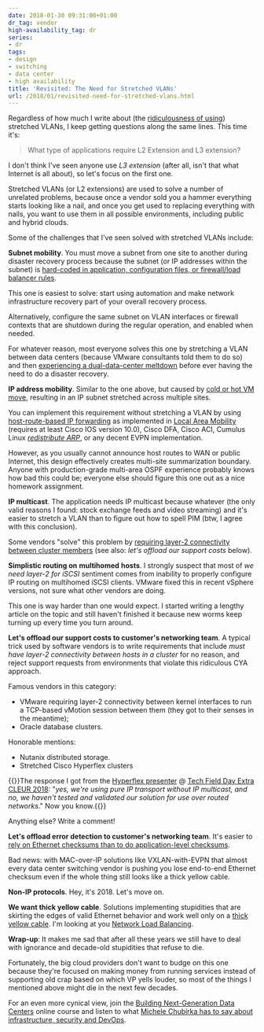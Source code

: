 ```yaml
---
date: 2018-01-30 09:31:00+01:00
dr_tag: vendor
high-availability_tag: dr
series:
- dr
tags:
- design
- switching
- data center
- high availability
title: 'Revisited: The Need for Stretched VLANs'
url: /2018/01/revisited-need-for-stretched-vlans.html
---
```

Regardless of how much I write about (the [ridiculousness of using](/2015/02/before-talking-about-vmotion-across.html)) stretched VLANs, I keep getting questions along the same lines. This time it's:

> What type of applications require L2 Extension and L3 extension?

I don't think I've seen anyone use *L3 extension* (after all, isn't that what Internet is all about), so let's focus on the first one.

Stretched VLANs (or L2 extensions) are used to solve a number of unrelated problems, because once a vendor sold you a hammer everything starts looking like a nail, and once you get used to replacing everything with nails, you want to use them in all possible environments, including public and hybrid clouds.
<!--more-->
Some of the challenges that I've seen solved with stretched VLANs include:

**Subnet mobility**. You must move a subnet from one site to another during disaster recovery process because the subnet (or IP addresses within the subnet) is [hard-coded in application, configuration files, or firewall/load balancer rules](/2013/04/this-is-what-makes-networking-so-complex.html).

This one is easiest to solve: start using automation and make network infrastructure recovery part of your overall recovery process.

Alternatively, configure the same subnet on VLAN interfaces or firewall contexts that are shutdown during the regular operation, and enabled when needed.

For whatever reason, most everyone solves this one by stretching a VLAN between data centers (because VMware consultants told them to do so) and then [experiencing a dual-data-center meltdown](/2013/01/long-distance-vmotion-stretched-ha.html) before ever having the need to do a disaster recovery.

**IP address mobility**. Similar to the one above, but caused by [cold or hot VM move](/2013/02/hot-and-cold-vm-mobility.html), resulting in an IP subnet stretched across multiple sites.

You can implement this requirement without stretching a VLAN by using [host-route-based IP forwarding](/2015/04/rearchitecting-l3-only-networks.html) as implemented in [Local Area Mobility](/2011/02/local-area-mobility-lam-true-story.html) (requires at least Cisco IOS version 10.0), Cisco DFA, Cisco ACI, Cumulus Linux [*redistribute ARP*](/2015/08/layer-3-only-data-center-networks-with.html), or any decent EVPN implementation.

However, as you usually cannot announce host routes to WAN or public Internet, this design effectively creates multi-site summarization boundary. Anyone with production-grade multi-area OSPF experience probably knows how bad this could be; everyone else should figure this one out as a nice homework assignment.

**IP multicast**. The application needs IP multicast because whatever (the only valid reasons I found: stock exchange feeds and video streaming) and it's easier to stretch a VLAN than to figure out how to spell PIM (btw, I agree with this conclusion).

Some vendors "solve" this problem by [requiring layer-2 connectivity between cluster members](/2017/11/lets-pretend-we-run-distributed-storage.html) (see also: *let's offload our support costs* below).

**Simplistic routing on** **multihomed** **hosts**. I strongly suspect that most of *we need layer-2 for iSCSI* sentiment comes from inability to properly configure IP routing on multihomed iSCSI clients. VMware fixed this in recent vSphere versions, not sure what other vendors are doing.

This one is way harder than one would expect. I started writing a lengthy article on the topic and still haven't finished it because new worms keep turning up every time you turn around.

**Let's offload our support costs to customer's networking team**. A typical trick used by software vendors is to write requirements that include *must have layer-2 connectivity between hosts in a cluster* for no reason, and reject support requests from environments that violate this ridiculous CYA approach.

Famous vendors in this category:

-   VMware requiring layer-2 connectivity between kernel interfaces to run a TCP-based vMotion session between them (they got to their senses in the meantime);
-   Oracle database clusters.

Honorable mentions:

-   Nutanix distributed storage.
-   Stretched Cisco Hyperflex clusters

{{<note warn>}}The response I got from the [Hyperflex presenter](http://techfieldday.com/appearance/cisco-hyperflex-presents-at-tech-field-day-extra-at-cisco-live-europe/) @ [Tech Field Day Extra CLEUR 2018](http://techfieldday.com/event/cleur18/): \"*yes, we\'re using pure IP transport without IP multicast, and no, we haven\'t tested and validated our solution for use over routed networks*.\" Now you know.{{</note>}}

Anything else? Write a comment!

**Let's offload error detection to customer's networking team**. It's easier to [rely on Ethernet checksums than to do application-level checksums](/2015/11/ethernet-checksums-are-not-good-enough.html).

Bad news: with MAC-over-IP solutions like VXLAN-with-EVPN that almost every data center switching vendor is pushing you lose end-to-end Ethernet checksum even if the whole thing still looks like a thick yellow cable.

**Non-IP protocols**. Hey, it's 2018. Let's move on.

**We want thick yellow cable**. Solutions implementing stupidities that are skirting the edges of valid Ethernet behavior and work well only on a [thick yellow cable](/2015/02/lets-get-rid-of-thick-yellow-cable.html). I'm looking at you [Network Load Balancing](/2012/02/microsoft-network-load-balancing-behind.html).

**Wrap-up**: It makes me sad that after all these years we still have to deal with ignorance and decade-old stupidities that refuse to die.

Fortunately, the big cloud providers don't want to budge on this one because they're focused on making money from running services instead of supporting old crap based on which VP yells louder, so most of the things I mentioned above might die in the next few decades.

For an even more cynical view, join the [Building Next-Generation Data Centers](http://www.ipspace.net/Building_Next-Generation_Data_Center) online course and listen to what [Michele Chubirka has to say about infrastructure, security and DevOps](http://nextgendc.ipspace.net/Public:5-High-Availability_Concerns#Guest_Speaker).

